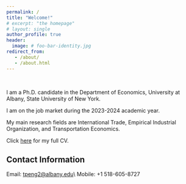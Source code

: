 ```yaml
---
permalink: /
title: "Welcome!"
# excerpt: "the homepage"
# layout: single
author_profile: true
header:
  image: # foo-bar-identity.jpg
redirect_from: 
   - /about/
   - /about.html
---
```


<br />

I am a Ph.D. candidate in the Department of Economics, University at Albany, State University of New York.

I am on the job market during the 2023-2024 academic year.

My main research fields are International Trade, Empirical Industrial Organization, and Transportation Economics.

Click [here](https://tpeng2023.github.io/tpeng.github.io/assets/files/CV.pdf) for my full CV.

## Contact Information

Email: tpeng2@albany.edu\\
Mobile: +1 518-605-8727 
